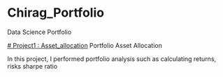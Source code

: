 # Chirag_Portfolio
Data Science Portfolio

[# Project1 : Asset_allocation](https://github.com/chiggy1997/Asset_allocation)
Portfolio Asset Allocation

In this project, I performed portfolio analysis such as calculating returns, risks sharpe ratio
